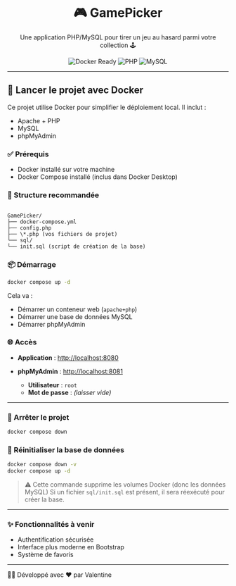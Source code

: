 <h1 align="center">🎮 GamePicker</h1>

<p align="center">
  Une application PHP/MySQL pour tirer un jeu au hasard parmi votre collection 🕹️
</p>

<p align="center">
  <img src="https://img.shields.io/badge/docker-ready-blue?logo=docker" alt="Docker Ready" />
  <img src="https://img.shields.io/badge/php-7.4+-8892BF?logo=php" alt="PHP" />
  <img src="https://img.shields.io/badge/mysql-5.7-blue?logo=mysql" alt="MySQL" />
</p>

---

## 🚀 Lancer le projet avec Docker

Ce projet utilise Docker pour simplifier le déploiement local. Il inclut :

- Apache + PHP
- MySQL
- phpMyAdmin

### ✅ Prérequis

- Docker installé sur votre machine
- Docker Compose installé (inclus dans Docker Desktop)

### 📁 Structure recommandée

```

GamePicker/
├── docker-compose.yml
├── config.php
├── \*.php (vos fichiers de projet)
└── sql/
└── init.sql (script de création de la base)

````

### 📦 Démarrage

```bash
docker compose up -d
````

Cela va :

* Démarrer un conteneur web (`apache+php`)
* Démarrer une base de données MySQL
* Démarrer phpMyAdmin

### 🌐 Accès

* **Application** : [http://localhost:8080](http://localhost:8080)
* **phpMyAdmin** : [http://localhost:8081](http://localhost:8081)

  * **Utilisateur** : `root`
  * **Mot de passe** : *(laisser vide)*

---

### 🛑 Arrêter le projet

```bash
docker compose down
```

### 🔄 Réinitialiser la base de données

```bash
docker compose down -v
docker compose up -d
```

> ⚠️ Cette commande supprime les volumes Docker (donc les données MySQL)
> Si un fichier `sql/init.sql` est présent, il sera réexécuté pour créer la base.

---

### ✨ Fonctionnalités à venir

* Authentification sécurisée
* Interface plus moderne en Bootstrap
* Système de favoris

---

👩‍💻 Développé avec ❤️ par Valentine
